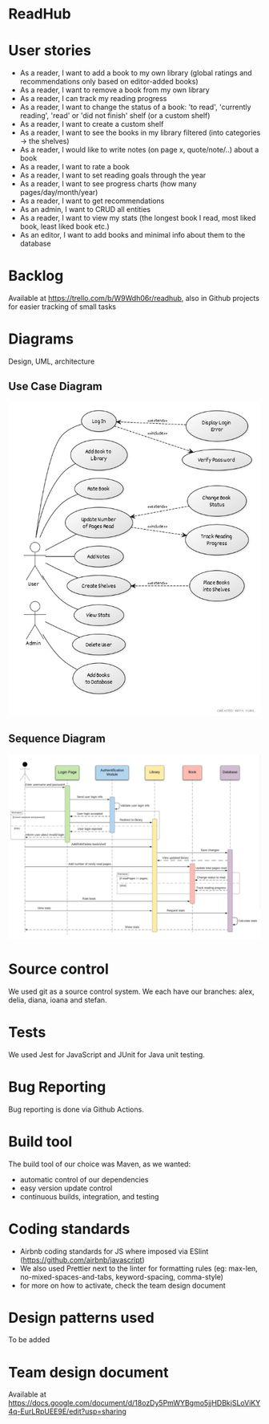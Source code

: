 # ReadHub

# User stories
* As a reader, I want to add a book to my own library (global ratings and recommendations only based on editor-added books)
* As a reader, I want to remove a book from my own library 
* As a reader, I can track my reading progress
* As a reader, I want to change the status of a book:  'to read', 'currently reading', 'read' or 'did not finish' shelf (or a custom shelf)
* As a reader, I want to create a custom shelf
* As a reader, I want to see the books in my library filtered (into categories -> the shelves)
* As a reader, I would like to write notes (on page x, quote/note/..) about a book
* As a reader, I want to rate a book 
* As a reader, I want to set reading goals through the year
* As a reader, I want to see progress charts (how many pages/day/month/year)
* As a reader, I want to get recommendations 
* As an admin, I want to CRUD all entities
* As a reader, I want to view my stats (the longest book I read, most liked book, least liked book etc.)
* As an editor, I want to add books and minimal info about them to the database

# Backlog 
Available at https://trello.com/b/W9Wdh06r/readhub, also in Github projects for easier tracking of small tasks

# Diagrams
Design, UML, architecture

## Use Case Diagram
<img src = "images/UseCaseDiagram.jpg" width = 600>

## Sequence Diagram
<img src = "images/SequenceDiagram.jpeg" width = 1000>

# Source control
We used git as a source control system. We each have our branches: alex, delia, diana, ioana and stefan. 

# Tests
We used Jest for JavaScript and JUnit for Java unit testing. 

# Bug Reporting
Bug reporting is done via Github Actions.

# Build tool
The build tool of our choice was Maven, as we wanted:
* automatic control of our dependencies
* easy version update control
* continuous builds, integration, and testing

# Coding standards
* Airbnb coding standards for JS where imposed via ESlint (https://github.com/airbnb/javascript)
* We also used Prettier next to the linter for formatting rules (eg: max-len, no-mixed-spaces-and-tabs, keyword-spacing, comma-style)
* for more on how to activate, check the team design document

# Design patterns used
To be added

# Team design document
Available at https://docs.google.com/document/d/18ozDy5PmWYBgmo5jjHDBkjSLoViKY4q-EurLRpUEE9E/edit?usp=sharing

